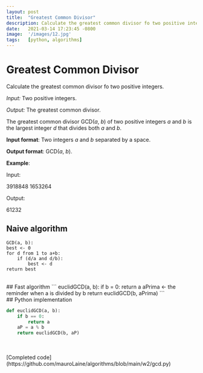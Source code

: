 ```yaml
---
layout: post
title:  "Greatest Common Divisor"
description: Calculate the greatest common divisor fo two positive integers.
date:   2021-03-14 17:23:45 -0800
image:  '/images/12.jpg'
tags:   [python, algorithms]
---
```


# Greatest Common Divisor

Calculate the greatest common divisor fo two positive integers.

_Input:_ Two positive integers.

_Output:_ The greatest common divisor.

The greatest common divisor GCD(_a_, _b_) of two positive integers _a_ and _b_ is the largest integer _d_ that divides both _a_ and _b_.
 

**Input format**: Two integers _a_ and _b_ separated by a space.

**Output format**: GCD(_a_, _b_).

**Example**:

Input:

3918848 1653264

Output:

61232


## Naive algorithm
```
GCD(a, b):
best <- 0
for d from 1 to a+b:
    if (d/a and d/b):
        best <- d
return best            
```
<br>
## Fast algorithm
```
euclidGCD(a, b):
if b = 0:
    return a
aPrima <- the reminder when a is divided by b    
return euclidGCD(b, aPrima)         
```
<br>
## Python implementation

```python
def euclidGCD(a, b):
    if b == 0:
        return a
    aP = a % b
    return euclidGCD(b, aP)
```
<br>
<br>
[Completed code](https://github.com/mauroLaine/algorithms/blob/main/w2/gcd.py)